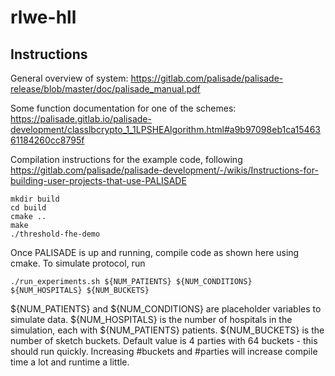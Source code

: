 # rlwe-hll


## Instructions
General overview of system:
https://gitlab.com/palisade/palisade-release/blob/master/doc/palisade_manual.pdf

Some function documentation for one of the schemes:
https://palisade.gitlab.io/palisade-development/classlbcrypto_1_1LPSHEAlgorithm.html#a9b97098eb1ca1546361184260cc8795f

Compilation instructions for the example code, following
https://gitlab.com/palisade/palisade-development/-/wikis/Instructions-for-building-user-projects-that-use-PALISADE
```
mkdir build
cd build
cmake ..
make
./threshold-fhe-demo
```

Once PALISADE is up and running, compile code as shown here using cmake. To simulate protocol, run 

```
./run_experiments.sh ${NUM_PATIENTS} ${NUM_CONDITIONS} ${NUM_HOSPITALS} ${NUM_BUCKETS}
```

${NUM_PATIENTS} and ${NUM_CONDITIONS} are placeholder variables to simulate data. ${NUM_HOSPITALS} is the number of hospitals in the simulation, each with ${NUM_PATIENTS} patients. ${NUM_BUCKETS} is the number of sketch buckets. Default value is 4 parties with 64 buckets - this should run quickly. Increasing #buckets and #parties will increase compile time a lot and runtime a little. 
